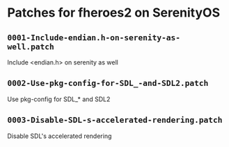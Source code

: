 # Patches for fheroes2 on SerenityOS

## `0001-Include-endian.h-on-serenity-as-well.patch`

Include <endian.h> on serenity as well


## `0002-Use-pkg-config-for-SDL_-and-SDL2.patch`

Use pkg-config for SDL_* and SDL2


## `0003-Disable-SDL-s-accelerated-rendering.patch`

Disable SDL's accelerated rendering


